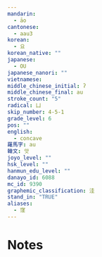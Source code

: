 ```yaml
---
mandarin:
  - āo
cantonese:
  - aau3
korean:
  - 요
korean_native: ""
japanese:
  - OU
japanese_nanori: ""
vietnamese:
middle_chinese_initial: ʔ
middle_chinese_final: au
stroke_count: "5"
radical: 凵
skip_number: 4-5-1
grade_level: 6
pos: ""
english:
  - concave
羅馬字: au
韓文: 앗
joyo_level: ""
hsk_level: ""
hanmun_edu_level: ""
danayo_id: 6088
mc_id: 9390
graphemic_classification: 洼
stand_in: "TRUE"
aliases:
  - 窪
---
```


# Notes

